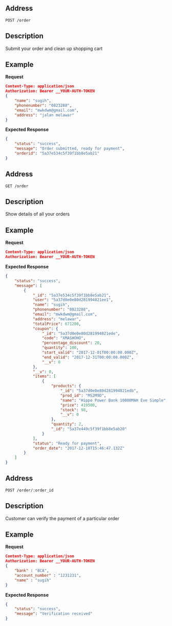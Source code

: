 ## Address

    POST /order

## Description
Submit your order and clean up shopping cart

## Example
**Request**

``` json
Content-Type: application/json
Authorization: Bearer __YOUR-AUTH-TOKEN
{
    "name": "sugih",
    "phonenumber": "0823288",
    "email": "mwkdwm@gmail.com",
    "address": "jalan melawar"
}
```

**Expected Response**

``` json
{
    "status": "success",
    "message": "Order submitted, ready for payment",
    "orderid": "5a37e534c5f39f1bb8e5ab21"
}
```

## Address

    GET /order

## Description
Show details of all your orders

## Example
**Request**

``` json
Content-Type: application/json
Authorization: Bearer __YOUR-AUTH-TOKEN
```

**Expected Response**

``` json
{
    "status": "success",
    "message": [
        {
            "_id": "5a37e534c5f39f1bb8e5ab21",
            "user": "5a37d0e0e80d281994821ee1",
            "name": "sugih",
            "phonenumber": "0823288",
            "email": "mwkdwm@gmail.com",
            "address": "melawar",
            "totalPrice": 671200,
            "coupon": {
                "_id": "5a37d0e0e80d281994821ede",
                "code": "XMASHOHO",
                "percentage_discount": 20,
                "quantity": 100,
                "start_valid": "2017-12-01T00:00:00.000Z",
                "end_valid": "2017-12-31T00:00:00.000Z",
                "__v": 0
            },
            "__v": 0,
            "items": [
                {
                    "products": {
                        "_id": "5a37d0e0e80d281994821edb",
                        "prod_id": "MS2M9D",
                        "name": "Hippo Power Bank 10000MAH Eve Simple",
                        "price": 419500,
                        "stock": 98,
                        "__v": 0
                    },
                    "quantity": 2,
                    "_id": "5a37e449c5f39f1bb8e5ab20"
                }
            ],
            "status": "Ready for payment",
            "order_date": "2017-12-18T15:46:47.132Z"
        }
    ]
}
```

## Address

    POST /order/:order_id

## Description
Customer can verify the payment of a particular order

## Example
**Request**

``` json
Content-Type: application/json
Authorization: Bearer __YOUR-AUTH-TOKEN
{
    "bank" : "BCA",
    "account_number" : "1231231",
    "name" : "sugih"
}
```

**Expected Response**

``` json
{
    "status": "success",
    "message": "Verification received"
}
```
